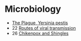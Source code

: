 # Microbiology

- [The Plague, Yersinia pestis](the-plague-yersinia-pestis)
- 22 [Routes of viral transmission](routes-of-viral-transmission)
- 26 [Chikenpox and Shingles](chikenpox-and-shingles)